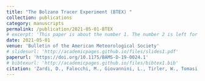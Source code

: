 ```yaml
---
title: "The Bolzano Tracer Experiment (BTEX) "
collection: publications
category: manuscripts
permalink: /publication/2021-05-01-BTEX
# excerpt: 'This paper is about the number 1. The number 2 is left for future work.'
date: 2021-05-01
venue: 'Bulletin of the American Meteorological Society'
# slidesurl: 'http://academicpages.github.io/files/slides1.pdf'
paperurl: 'https://doi.org/10.1175/BAMS-D-19-0024.1'
# bibtexurl: 'http://academicpages.github.io/files/bibtex1.bib'
citation: 'Zardi, D., Falocchi, M., Giovannini, L., Tirler, W., Tomasi, E., Antonacci, G., Ferrero, E., Alessandrini, S., Jimenez, P. A., Kosovic, B., & Delle Monache, L. (2021). The Bolzano Tracer Experiment (BTEX). Bulletin of the American Meteorological Society, 102(5), E966-E989. https://doi.org/10.1175/BAMS-D-19-0024.1 '
---
```

